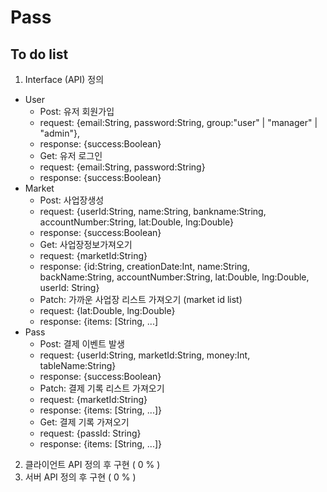# Pass
## To do list ##
1. Interface (API) 정의
  * User
    - Post: 유저 회원가입
    + request: {email:String, password:String, group:"user" | "manager" | "admin"}, 
    + response: {success:Boolean}
    - Get: 유저 로그인
    + request: {email:String, password:String}
    + response: {success:Boolean}
  * Market
    - Post: 사업장생성
    + request: {userId:String, name:String, bankname:String, accountNumber:String, lat:Double, lng:Double}
    + response: {success:Boolean}
    - Get: 사업장정보가져오기
    + request: {marketId:String}
    + response: {id:String, creationDate:Int, name:String, backName:String, accountNumber:String, lat:Double, lng:Double, userId: String}
    - Patch: 가까운 사업장 리스트 가져오기 (market id list)
    + request: {lat:Double, lng:Double}
    + response: {items: [String, ...]
  * Pass
    - Post: 결제 이벤트 발생
    + request: {userId:String, marketId:String, money:Int, tableName:String}
    + response: {success:Boolean}
    - Patch: 결제 기록 리스트 가져오기
    + request: {marketId:String}
    + response: {items: [String, ...]}
    - Get: 결제 기록 가져오기
    + request: {passId: String}
    + response: {items: [String, ...]}
2. 클라이언트 API 정의 후 구현 ( 0 % )
3. 서버 API 정의 후 구현 ( 0 % )
